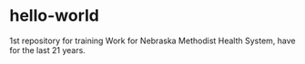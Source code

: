 # hello-world
1st repository for training
Work for Nebraska Methodist Health System, have for the last 21 years.
